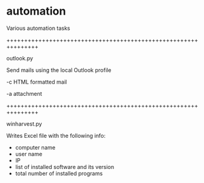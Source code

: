# automation
Various automation tasks

+++++++++++++++++++++++++++++++++++++++++++++++++++++++++++++++

outlook.py

Send mails using the local Outlook profile

-c HTML formatted mail

-a attachment

+++++++++++++++++++++++++++++++++++++++++++++++++++++++++++++++

winharvest.py

Writes Excel file with the following info:
- computer name
- user name
- IP
- list of installed software and its version
- total number of installed programs




